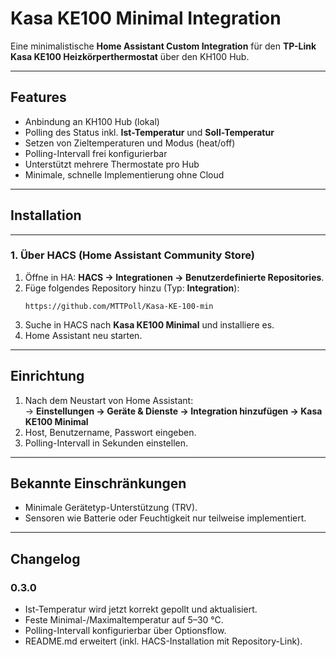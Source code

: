 # Kasa KE100 Minimal Integration

Eine minimalistische **Home Assistant Custom Integration** für den **TP-Link Kasa KE100 Heizkörperthermostat** über den KH100 Hub.

---

## Features
- Anbindung an KH100 Hub (lokal)
- Polling des Status inkl. **Ist-Temperatur** und **Soll-Temperatur**
- Setzen von Zieltemperaturen und Modus (heat/off)
- Polling-Intervall frei konfigurierbar
- Unterstützt mehrere Thermostate pro Hub
- Minimale, schnelle Implementierung ohne Cloud

---

## Installation

---

### 1. Über HACS (Home Assistant Community Store)
1. Öffne in HA: **HACS → Integrationen → Benutzerdefinierte Repositories**.
2. Füge folgendes Repository hinzu (Typ: **Integration**):  
   ```
   https://github.com/MTTPoll/Kasa-KE-100-min
   ```
3. Suche in HACS nach **Kasa KE100 Minimal** und installiere es.
4. Home Assistant neu starten.

---

## Einrichtung
1. Nach dem Neustart von Home Assistant:  
   → **Einstellungen → Geräte & Dienste → Integration hinzufügen → Kasa KE100 Minimal**
2. Host, Benutzername, Passwort eingeben.
3. Polling-Intervall in Sekunden einstellen.

---

## Bekannte Einschränkungen
- Minimale Gerätetyp-Unterstützung (TRV).
- Sensoren wie Batterie oder Feuchtigkeit nur teilweise implementiert.

---

## Changelog

### 0.3.0
- Ist-Temperatur wird jetzt korrekt gepollt und aktualisiert.
- Feste Minimal-/Maximaltemperatur auf 5–30 °C.
- Polling-Intervall konfigurierbar über Optionsflow.
- README.md erweitert (inkl. HACS-Installation mit Repository-Link).

